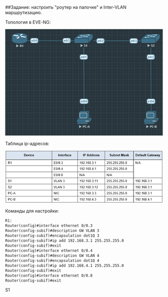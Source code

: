 ##Задание: настроить "роутер на палочке" и Inter-VLAN маршрутизацию.

Топология в EVE-NG:

![](https://github.com/lupus23ua/otus-neteng/blob/main/labs/02%20VLAN/LAB02-EVE-TOPO.png)

Таблица ip-адресов:

![](https://github.com/lupus23ua/otus-neteng/blob/main/labs/02%20VLAN/LAB02-ADDRESS-TABLE.png)

Команды для настройки:
```
R1:
Router(config)#interface ethernet 0/0.3
Router(config-subif)#description GW VLAN 3
Router(config-subif)#encapsulation dot1Q 3
Router(config-subif)#ip add 192.168.3.1 255.255.255.0
Router(config-subif)#exit
Router(config)#interface ethernet 0/0.4        
Router(config-subif)#description GW VLAN 4
Router(config-subif)#encapsulation dot1Q 4
Router(config-subif)#ip add 192.168.4.1 255.255.255.0
Router(config-subif)#exit
Router(config)#interface ethernet 0/0.8
Router(config-subif)#exit
```

S1
